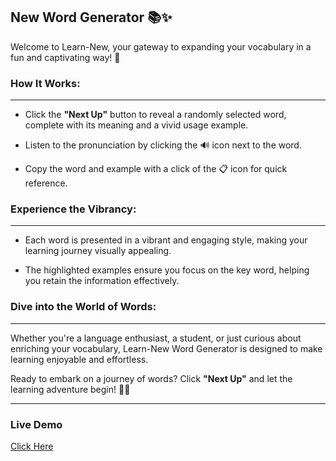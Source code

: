 


## New Word Generator 📚✨        

Welcome to Learn-New, your gateway to expanding your vocabulary in a fun and captivating way! 🚀

### How It Works:
---

- Click the **"Next Up"** button to reveal a randomly selected word, complete with its meaning and a vivid usage example.

- Listen to the pronunciation by clicking the 🔊 icon next to the word.

- Copy the word and example with a click of the 📋 icon for quick reference.


### Experience the Vibrancy:
---

- Each word is presented in a vibrant and engaging style, making your learning journey visually appealing.

- The highlighted examples ensure you focus on the key word, helping you retain the information effectively.


### Dive into the World of Words:
---

Whether you're a language enthusiast, a student, or just curious about enriching your vocabulary, Learn-New Word Generator is designed to make learning enjoyable and effortless.

Ready to embark on a journey of words? Click **"Next Up"** and let the learning adventure begin! 🌟📖

---

### Live Demo
[Click Here](https://arthini.github.io/New-Word-Generator/)

